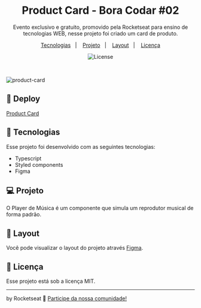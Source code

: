 <h1 align="center"> Product Card - Bora Codar #02 </h1>

<p align="center">
Evento exclusivo e gratuito, promovido pela Rocketseat para ensino de tecnologias WEB, nesse projeto foi criado um card de produto.
</p>

<p align="center">
  <a href="#-tecnologias">Tecnologias</a>&nbsp;&nbsp;&nbsp;|&nbsp;&nbsp;&nbsp;
  <a href="#-projeto">Projeto</a>&nbsp;&nbsp;&nbsp;|&nbsp;&nbsp;&nbsp;
  <a href="#-layout">Layout</a>&nbsp;&nbsp;&nbsp;|&nbsp;&nbsp;&nbsp;
  <a href="#memo-licença">Licença</a>
</p>

<p align="center">
  <img alt="License" src="https://img.shields.io/static/v1?label=license&message=MIT&color=49AA26&labelColor=000000">
</p>

<br>

![product-card](https://user-images.githubusercontent.com/104373308/226126346-1f0c03d4-f877-4f79-8f22-b3388fb5cf77.png)

  
## 👾 Deploy

[Product Card](https://fancy-gecko-c54685.netlify.app/)

## 🚀 Tecnologias

Esse projeto foi desenvolvido com as seguintes tecnologias:

- Typescript
- Styled components
- Figma


## 💻 Projeto

O Player de Música é um componente que simula um reprodutor musical de forma padrão.

## 🔖 Layout

Você pode visualizar o layout do projeto através [Figma](https://www.figma.com/file/nvUOveOeovNkzDCevOXyJa/%23boraCodar---Desafio-1-(Community)?node-id=0%3A1&t=RHeCJAibFxt69vs1-0). 

## :memo: Licença

Esse projeto está sob a licença MIT.

---

by Rocketseat :wave: [Participe da nossa comunidade!](https://discord.gg/rocketseat)
